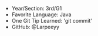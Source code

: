 - Year/Section: 3rd/G1
- Favorite Language: Java
- One Git Tip Learned: 'git commit'
- GitHub: @Larpeeyy